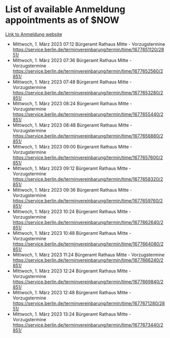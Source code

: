 # List of available Anmeldung appointments as of $NOW
[Link to Anmeldung website](https://service.berlin.de/terminvereinbarung/termin/tag.php?termin=1&anliegen[]=120686&dienstleisterlist=122210,122217,327316,122219,327312,122227,327314,122231,327346,122243,327348,122254,122252,329742,122260,329745,122262,329748,122271,327278,122273,327274,122277,327276,330436,122280,327294,122282,327290,122284,327292,122291,327270,122285,327266,122286,327264,122296,327268,150230,329760,122297,327286,122294,327284,122312,329763,122314,329775,122304,327330,122311,327334,122309,327332,317869,122281,327352,122279,329772,122283,122276,327324,122274,327326,122267,329766,122246,327318,122251,327320,122257,327322,122208,327298,122226,327300&herkunft=http%3A%2F%2Fservice.berlin.de%2Fdienstleistung%2F120686%2F)
- Mittwoch, 1. März 2023 07:12 Bürgeramt Rathaus Mitte - Vorzugstermine https://service.berlin.de/terminvereinbarung/termin/time/1677651120/2851/
- Mittwoch, 1. März 2023 07:36 Bürgeramt Rathaus Mitte - Vorzugstermine https://service.berlin.de/terminvereinbarung/termin/time/1677652560/2851/
- Mittwoch, 1. März 2023 07:48 Bürgeramt Rathaus Mitte - Vorzugstermine https://service.berlin.de/terminvereinbarung/termin/time/1677653280/2851/
- Mittwoch, 1. März 2023 08:24 Bürgeramt Rathaus Mitte - Vorzugstermine https://service.berlin.de/terminvereinbarung/termin/time/1677655440/2851/
- Mittwoch, 1. März 2023 08:48 Bürgeramt Rathaus Mitte - Vorzugstermine https://service.berlin.de/terminvereinbarung/termin/time/1677656880/2851/
- Mittwoch, 1. März 2023 09:00 Bürgeramt Rathaus Mitte - Vorzugstermine https://service.berlin.de/terminvereinbarung/termin/time/1677657600/2851/
- Mittwoch, 1. März 2023 09:12 Bürgeramt Rathaus Mitte - Vorzugstermine https://service.berlin.de/terminvereinbarung/termin/time/1677658320/2851/
- Mittwoch, 1. März 2023 09:36 Bürgeramt Rathaus Mitte - Vorzugstermine https://service.berlin.de/terminvereinbarung/termin/time/1677659760/2851/
- Mittwoch, 1. März 2023 10:24 Bürgeramt Rathaus Mitte - Vorzugstermine https://service.berlin.de/terminvereinbarung/termin/time/1677662640/2851/
- Mittwoch, 1. März 2023 10:48 Bürgeramt Rathaus Mitte - Vorzugstermine https://service.berlin.de/terminvereinbarung/termin/time/1677664080/2851/
- Mittwoch, 1. März 2023 11:24 Bürgeramt Rathaus Mitte - Vorzugstermine https://service.berlin.de/terminvereinbarung/termin/time/1677666240/2851/
- Mittwoch, 1. März 2023 12:24 Bürgeramt Rathaus Mitte - Vorzugstermine https://service.berlin.de/terminvereinbarung/termin/time/1677669840/2851/
- Mittwoch, 1. März 2023 12:48 Bürgeramt Rathaus Mitte - Vorzugstermine https://service.berlin.de/terminvereinbarung/termin/time/1677671280/2851/
- Mittwoch, 1. März 2023 13:24 Bürgeramt Rathaus Mitte - Vorzugstermine https://service.berlin.de/terminvereinbarung/termin/time/1677673440/2851/
